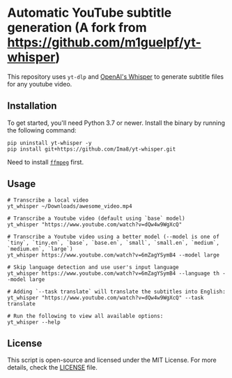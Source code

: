 # Automatic YouTube subtitle generation (A fork from https://github.com/m1guelpf/yt-whisper)

This repository uses `yt-dlp` and [OpenAI's Whisper](https://openai.com/blog/whisper) to generate subtitle files for any youtube video.

## Installation

To get started, you'll need Python 3.7 or newer. Install the binary by running the following command:

    pip uninstall yt-whisper -y
    pip install git+https://github.com/Ima8/yt-whisper.git

Need to install [`ffmpeg`](https://ffmpeg.org/) first.

## Usage

```
# Transcribe a local video
yt_whisper ~/Downloads/awesome_video.mp4

# Transcribe a Youtube video (default using `base` model)
yt_whisper "https://www.youtube.com/watch?v=dQw4w9WgXcQ"

# Transcribe a Youtube video using a better model (--model is one of `tiny`, `tiny.en`, `base`, `base.en`, `small`, `small.en`, `medium`, `medium.en`, `large`)
yt_whisper https://www.youtube.com/watch?v=6mZagYSymB4 --model large

# Skip language detection and use user's input language
yt_whisper https://www.youtube.com/watch?v=6mZagYSymB4 --language th --model large

# Adding `--task translate` will translate the subtitles into English:
yt_whisper "https://www.youtube.com/watch?v=dQw4w9WgXcQ" --task translate

# Run the following to view all available options:
yt_whisper --help
```

## License

This script is open-source and licensed under the MIT License. For more details, check the [LICENSE](LICENSE) file.
